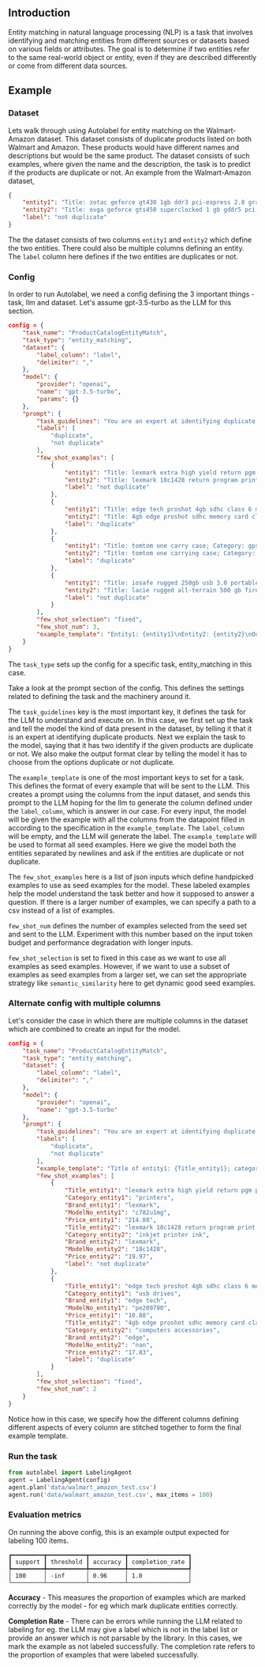 ## Introduction

Entity matching in natural language processing (NLP) is a task that involves identifying and matching entities from different sources or datasets based on various fields or attributes. The goal is to determine if two entities refer to the same real-world object or entity, even if they are described differently or come from different data sources.

## Example

### Dataset

Lets walk through using Autolabel for entity matching on the Walmart-Amazon dataset. This dataset consists of duplicate products listed on both Walmart and Amazon. These products would have different names and descriptions but would be the same product. The dataset consists of such examples, where given the name and the description, the task is to predict if the products are duplicate or not. An example from the Walmart-Amazon dataset,

```json
{
    "entity1": "Title: zotac geforce gt430 1gb ddr3 pci-express 2.0 graphics card; Category: electronics - general; Brand: zotac; ModelNo: zt-40604-10l; Price: 88.88;",
    "entity2": "Title: evga geforce gts450 superclocked 1 gb gddr5 pci-express 2.0 graphics card 01g-p3-1452-tr; Category: graphics cards; Brand: evga; ModelNo: 01g-p3-1452-tr; Price: 119.88;",
    "label": "not duplicate"
}
```

The the dataset consists of two columns `entity1` and `entity2` which define the two entities. There could also be multiple columns defining an entity. The `label` column here defines if the two entities are duplicates or not.

### Config

In order to run Autolabel, we need a config defining the 3 important things - task, llm and dataset. Let's assume gpt-3.5-turbo as the LLM for this section.

```json
config = {
    "task_name": "ProductCatalogEntityMatch",
    "task_type": "entity_matching",
    "dataset": {
        "label_column": "label",
        "delimiter": ","
    },
    "model": {
        "provider": "openai",
        "name": "gpt-3.5-turbo",
        "params": {}
    },
    "prompt": {
        "task_guidelines": "You are an expert at identifying duplicate products from online product catalogs.\nYou will be given information about two product entities, and your job is to tell if they are the same (duplicate) or different (not duplicate). Your answer must be from one of the following options:\n{labels}",
        "labels": [
            "duplicate",
            "not duplicate"
        ],
        "few_shot_examples": [
            {
                "entity1": "Title: lexmark extra high yield return pgm print cartridge - magenta; Category: printers; Brand: lexmark; ModelNo: c782u1mg; Price: 214.88;",
                "entity2": "Title: lexmark 18c1428 return program print cartridge black; Category: inkjet printer ink; Brand: lexmark; ModelNo: 18c1428; Price: 19.97;",
                "label": "not duplicate"
            },
            {
                "entity1": "Title: edge tech proshot 4gb sdhc class 6 memory card; Category: usb drives; Brand: edge tech; ModelNo: pe209780; Price: 10.88;",
                "entity2": "Title: 4gb edge proshot sdhc memory card class6; Category: computers accessories; Brand: edge; ModelNo: nan; Price: 17.83;",
                "label": "duplicate"
            },
            {
                "entity1": "Title: tomtom one carry case; Category: gps; Brand: tomtom; ModelNo: 9n00 .181; Price: 19.96;",
                "entity2": "Title: tomtom one carrying case; Category: cases; Brand: tomtom; ModelNo: 9n00 .181; Price: 4.99;",
                "label": "duplicate"
            },
            {
                "entity1": "Title: iosafe rugged 250gb usb 3.0 portable external hard drive; Category: hard drives; Brand: iosafe; ModelNo: pa50250u5yr; Price: 249.99;",
                "entity2": "Title: lacie rugged all-terrain 500 gb firewire 800 firewire 400 usb 2.0 portable external hard drive 301371; Category: external hard drives; Brand: lacie; ModelNo: 301371; Price: nan;",
                "label": "not duplicate"
            }
        ],
        "few_shot_selection": "fixed",
        "few_shot_num": 3,
        "example_template": "Entity1: {entity1}\nEntity2: {entity2}\nOutput: {label}"
    }
}
```
The `task_type` sets up the config for a specific task, entity_matching in this case.

Take a look at the prompt section of the config. This defines the settings related to defining the task and the machinery around it.  

The `task_guidelines` key is the most important key, it defines the task for the LLM to understand and execute on. In this case, we first set up the task and tell the model the kind of data present in the dataset, by telling it that it is an expert at identifying duplicate products. Next we explain the task to the model, saying that it has two identify if the given products are duplicate or not. We also make the output format clear by telling the model it has to choose from the options duplicate or not duplicate. 

The `example_template` is one of the most important keys to set for a task. This defines the format of every example that will be sent to the LLM. This creates a prompt using the columns from the input dataset, and sends this prompt to the LLM hoping for the llm to generate the column defined under the `label_column`, which is answer in our case. For every input, the model will be given the example with all the columns from the datapoint filled in according to the specification in the `example_template`. The `label_column` will be empty, and the LLM will generate the label. The `example_template` will be used to format all seed examples. Here we give the model both the entities separated by newlines and ask if the entities are duplicate or not duplicate.

The `few_shot_examples` here is a list of json inputs which define handpicked examples to use as seed examples for the model. These labeled examples help the model understand the task better and how it supposed to answer a question. If there is a larger number of examples, we can specify a path to a csv instead of a list of examples.

`few_shot_num` defines the number of examples selected from the seed set and sent to the LLM. Experiment with this number based on the input token budget and performance degradation with longer inputs.

`few_shot_selection` is set to fixed in this case as we want to use all examples as seed examples. However, if we want to use a subset of examples as seed examples from a larger set, we can set the appropriate strategy like `semantic_similarity` here to get dynamic good seed examples.

### Alternate config with multiple columns

Let's consider the case in which there are multiple columns in the dataset which are combined to create an input for the model.

```json
config = {
    "task_name": "ProductCatalogEntityMatch",
    "task_type": "entity_matching",
    "dataset": {
        "label_column": "label",
        "delimiter": ","
    },
    "model": {
        "provider": "openai",
        "name": "gpt-3.5-turbo"
    },
    "prompt": {
        "task_guidelines": "You are an expert at identifying duplicate products from online product catalogs.\nYou will be given information about two product entities, and your job is to tell if they are the same (duplicate) or different (not duplicate). Your answer must be from one of the following options:\n{labels}",
        "labels": [
            "duplicate",
            "not duplicate"
        ],
        "example_template": "Title of entity1: {Title_entity1}; category of entity1: {Category_entity1}; brand of entity1: {Brand_entity1}; model number of entity1: {ModelNo_entity1}; price of entity1: {Price_entity1}\nTitle of entity2: {Title_entity2}; category of entity2: {Category_entity2}; brand of entity2: {Brand_entity2}; model number of entity2: {ModelNo_entity2}; price of entity2: {Price_entity2}\nDuplicate or not: {label}",
        "few_shot_examples": [
            {
                "Title_entity1": "lexmark extra high yield return pgm print cartridge - magenta",
                "Category_entity1": "printers",
                "Brand_entity1": "lexmark",
                "ModelNo_entity1": "c782u1mg",
                "Price_entity1": "214.88",
                "Title_entity2": "lexmark 18c1428 return program print cartridge black",
                "Category_entity2": "inkjet printer ink",
                "Brand_entity2": "lexmark",
                "ModelNo_entity2": "18c1428",
                "Price_entity2": "19.97",
                "label": "not duplicate"
            },
            {
                "Title_entity1": "edge tech proshot 4gb sdhc class 6 memory card",
                "Category_entity1": "usb drives",
                "Brand_entity1": "edge tech",
                "ModelNo_entity1": "pe209780",
                "Price_entity1": "10.88",
                "Title_entity2": "4gb edge proshot sdhc memory card class6",
                "Category_entity2": "computers accessories",
                "Brand_entity2": "edge",
                "ModelNo_entity2": "nan",
                "Price_entity2": "17.83",
                "label": "duplicate"
            }
        ],
        "few_shot_selection": "fixed",
        "few_shot_num": 2
    }
}
```

Notice how in this case, we specify how the different columns defining different aspects of every column are stitched together to form the final example template.

### Run the task

```py
from autolabel import LabelingAgent
agent = LabelingAgent(config)
agent.plan('data/walmart_amazon_test.csv')
agent.run('data/walmart_amazon_test.csv', max_items = 100)
```

### Evaluation metrics

On running the above config, this is an example output expected for labeling 100 items.
```
┏━━━━━━━━━┳━━━━━━━━━━━┳━━━━━━━━━━┳━━━━━━━━━━━━━━━━━┓
┃ support ┃ threshold ┃ accuracy ┃ completion_rate ┃
┡━━━━━━━━━╇━━━━━━━━━━━╇━━━━━━━━━━╇━━━━━━━━━━━━━━━━━┩
│ 100     │ -inf      │ 0.96     │ 1.0             │
└─────────┴───────────┴──────────┴─────────────────┘
```

**Accuracy** - This measures the proportion of examples which are marked correctly by the model - for eg which mark duplicate entities correctly.

**Completion Rate** - There can be errors while running the LLM related to labeling for eg. the LLM may give a label which is not in the label list or provide an answer which is not parsable by the library. In this cases, we mark the example as not labeled successfully. The completion rate refers to the proportion of examples that were labeled successfully.
